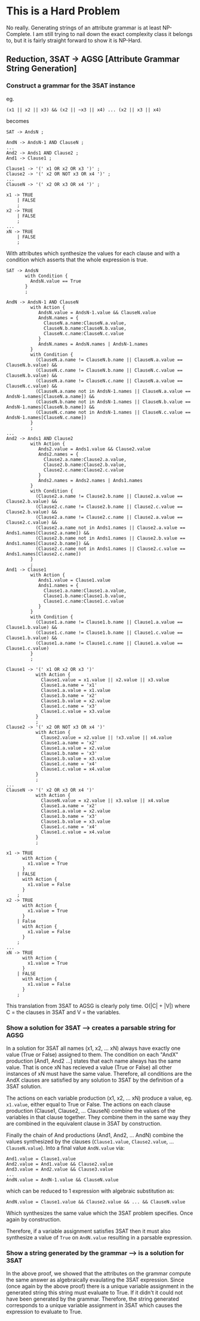 This is a Hard Problem
======================

No really. Generating strings of an attribute grammar is at least NP-Complete. I
am still trying to nail down the exact complexity class it belongs to, but it
is fairly straight forward to show it is NP-Hard.

Reduction, 3SAT -> AGSG [Attribute Grammar String Generation]
-------------------------------------------------------------

### Construct a grammar for the 3SAT instance

eg.

    (x1 || x2 || x3) && (x2 || ~x3 || x4) ... (x2 || x3 || x4)

becomes

    SAT -> AndsN ;
    
    AndN -> AndsN-1 AND ClauseN ;
    ...
    And2 -> Ands1 AND Clause2 ;
    And1 -> Clause1 ;

    Clause1 -> '(' x1 OR x2 OR x3 ')' ;
    Clause2 -> '(' x2 OR NOT x3 OR x4 ')' ;
    ...
    ClauseN -> '(' x2 OR x3 OR x4 ')' ;

    x1 -> TRUE
        | FALSE
        ;
    x2 -> TRUE
        | FALSE
        ;
    ...
    xN -> TRUE
        | FALSE
        ;

With attributes which synthesize the values for each clause and with a
condition which asserts that the whole expression is true.

    SAT -> AndsN
           with Condition {
             AndsN.value == True
           }
           ;

    AndN -> AndsN-1 AND ClauseN
             with Action {
                AndsN.value = AndsN-1.value && ClauseN.value
                AndsN.names = {
                  ClauseN.a.name:ClauseN.a.value,
                  ClauseN.b.name:ClauseN.b.value,
                  ClauseN.c.name:ClauseN.c.value
                }
                AndsN.names = AndsN.names | AndsN-1.names
             }
             with Condition {
               (ClauseN.a.name != ClauseN.b.name || ClauseN.a.value == ClauseN.b.value) &&
               (ClauseN.c.name != ClauseN.b.name || ClauseN.c.value == ClauseN.b.value) &&
               (ClauseN.a.name != ClauseN.c.name || ClauseN.a.value == ClauseN.c.value) &&
               (ClauseN.a.name not in AndsN-1.names || ClauseN.a.value == AndsN-1.names[ClauseN.a.name]) &&
               (ClauseN.b.name not in AndsN-1.names || ClauseN.b.value == AndsN-1.names[ClauseN.b.name]) &&
               (ClauseN.c.name not in AndsN-1.names || ClauseN.c.value == AndsN-1.names[ClauseN.c.name])
             }
             ;
    ...
    And2 -> Ands1 AND Clause2
             with Action {
                Ands2.value = Ands1.value && Clause2.value
                Ands2.names = {
                  Clause2.a.name:Clause2.a.value,
                  Clause2.b.name:Clause2.b.value,
                  Clause2.c.name:Clause2.c.value
                }
                Ands2.names = Ands2.names | Ands1.names
             }
             with Condition {
               (Clause2.a.name != Clause2.b.name || Clause2.a.value == Clause2.b.value) &&
               (Clause2.c.name != Clause2.b.name || Clause2.c.value == Clause2.b.value) &&
               (Clause2.a.name != Clause2.c.name || Clause2.a.value == Clause2.c.value) &&
               (Clause2.a.name not in Ands1.names || Clause2.a.value == Ands1.names[Clause2.a.name]) &&
               (Clause2.b.name not in Ands1.names || Clause2.b.value == Ands1.names[Clause2.b.name]) &&
               (Clause2.c.name not in Ands1.names || Clause2.c.value == Ands1.names[Clause2.c.name])
             }
             ;
    And1 -> Clause1
             with Action {
                Ands1.value = Clause1.value
                Ands1.names = {
                  Clause1.a.name:Clause1.a.value,
                  Clause1.b.name:Clause1.b.value,
                  Clause1.c.name:Clause1.c.value
                }
             }
             with Condition {
               (Clause1.a.name != Clause1.b.name || Clause1.a.value == Clause1.b.value) &&
               (Clause1.c.name != Clause1.b.name || Clause1.c.value == Clause1.b.value) &&
               (Clause1.a.name != Clause1.c.name || Clause1.a.value == Clause1.c.value)
             }
             ;

    Clause1 -> '(' x1 OR x2 OR x3 ')'
               with Action {
                 Clause1.value = x1.value || x2.value || x3.value
                 Clause1.a.name = 'x1'
                 Clause1.a.value = x1.value
                 Clause1.b.name = 'x2'
                 Clause1.b.value = x2.value
                 Clause1.c.name = 'x3'
                 Clause1.c.value = x3.value
               }
               ;
    Clause2 -> '(' x2 OR NOT x3 OR x4 ')'
               with Action {
                 Clause2.value = x2.value || !x3.value || x4.value
                 Clause1.a.name = 'x2'
                 Clause1.a.value = x2.value
                 Clause1.b.name = 'x3'
                 Clause1.b.value = x3.value
                 Clause1.c.name = 'x4'
                 Clause1.c.value = x4.value
               }
               ;
    ...
    ClauseN -> '(' x2 OR x3 OR x4 ')'
               with Action {
                 ClauseN.value = x2.value || x3.value || x4.value
                 Clause1.a.name = 'x2'
                 Clause1.a.value = x2.value
                 Clause1.b.name = 'x3'
                 Clause1.b.value = x3.value
                 Clause1.c.name = 'x4'
                 Clause1.c.value = x4.value
               }
               ;

    x1 -> TRUE
          with Action {
            x1.value = True
          }
        | FALSE
          with Action {
            x1.value = False
          }
        ;
    x2 -> TRUE
          with Action {
            x1.value = True
          }
        | False
          with Action {
            x1.value = False
          }
        ;
    ...
    xN -> TRUE
          with Action {
            x1.value = True
          }
        | FALSE
          with Action {
            x1.value = False
          }
        ;

This translation from 3SAT to AGSG is clearly poly time. O(|C| + |V|) where
C = the clauses in 3SAT and V = the variables.

### Show a solution for 3SAT --> creates a parsable string for AGSG

In a solution for 3SAT all names (x1, x2, ... xN) always have exactly one value
(True or False) assigned to them. The condition on each "AndX" production
[And1, And2 ...] states that each name always has the same value. That is
once xN has recieved a value (True or False) all other instances of xN must
have the same value. Therefore, all conditions are the AndX clauses are
satisfied by any solution to 3SAT by the definition of a 3SAT solution.

The actions on each variable production (x1, x2, ... xN) produce a value,
eg. `x1.value`, either equal to True or False. The actions on each clause
production (Clause1, Clause2, ... ClauseN) combine the values of the variables
in that clause together. They combine them in the same way they are combined
in the equivalent clause in 3SAT by construction.

Finally the chain of And productions (And1, And2, ... AndN) combine the
values synthesized by the clauses (`Clause1.value`, `Clause2.value`, ...
`ClauseN.value`). Into a final value `AndN.value` via:

    And1.value = Clause1.value
    And2.value = And1.value && Clause2.value
    And3.value = And2.value && Clause3.value
    ...
    AndN.value = AndN-1.value && ClauseN.value

which can be reduced to 1 expression with algebraic substitution as:

    AndN.value = Clause1.value && Clause2.value && ... && ClauseN.value

Which synthesizes the same value which the 3SAT problem specifies. Once again
by construction.

Therefore, if a variable assignment satisfies 3SAT then it must also synthesize
a value of `True` on `AndN.value` resulting in a parsable expression.

### Show a string generated by the grammar --> is a solution for 3SAT

In the above proof, we showed that the attributes on the grammar compute the
same answer as algebraically evaulating the 3SAT expression. Since (once again
by the above proof) there is a unique variable assignment in the generated
string this string must evaluate to True. If it didn't it could not have been
generated by the grammar. Therefore, the string generated corresponds to a
unique variable assignment in 3SAT which causes the expression to evaluate to
True.

